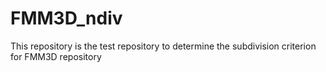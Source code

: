 # FMM3D_ndiv
This repository is the test repository to determine the subdivision criterion for FMM3D repository
